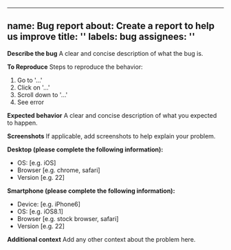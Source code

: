 <!--
This is a GitHub issue template for reporting bugs.

Template Fields:
\- name: The issue template name.
\- about: A brief description of the template's purpose.
\- title: The default issue title.
\- labels: Labels to categorize the issue.
\- assignees: Default assignees for the issue.

Sections:
- Describe the bug: A clear and concise description of the bug.
- To Reproduce: Steps to reproduce the bug.
- Expected behavior: A description of what was expected to happen.
- Screenshots: Option to add screenshots to explain the problem.
- Desktop: Information about the desktop environment.
- Smartphone: Information about the smartphone environment.
- Additional context: Any other relevant information.
-->

---
name: Bug report
about: Create a report to help us improve
title: ''
labels: bug
assignees: ''
---

**Describe the bug**
A clear and concise description of what the bug is.

**To Reproduce**
Steps to reproduce the behavior:
1. Go to '...'
2. Click on '…'
3. Scroll down to '…'
4. See error

**Expected behavior**
A clear and concise description of what you expected to happen.

**Screenshots**
If applicable, add screenshots to help explain your problem.

**Desktop (please complete the following information):**
- OS: [e.g. iOS]
- Browser [e.g. chrome, safari]
- Version [e.g. 22]

**Smartphone (please complete the following information):**
- Device: [e.g. iPhone6]
- OS: [e.g. iOS8.1]
- Browser [e.g. stock browser, safari]
- Version [e.g. 22]

**Additional context**
Add any other context about the problem here.
